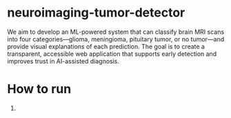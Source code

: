 # neuroimaging-tumor-detector
We aim to develop an ML-powered system that can classify brain MRI scans into four categories—glioma, meningioma, pituitary tumor, or no tumor—and provide visual explanations of each prediction. The goal is to create a transparent, accessible web application that supports early detection and improves trust in AI-assisted diagnosis.

# How to run
1. 